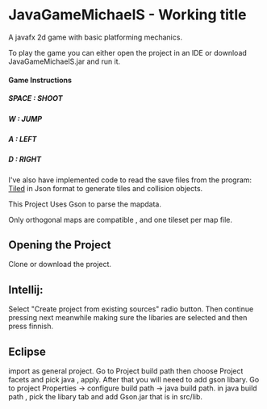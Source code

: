 # JavaGameMichaelS - Working title

A javafx 2d game with basic platforming mechanics.

To play the game you can either open the project in an IDE or download JavaGameMichaelS.jar and run it.

#### **Game Instructions**

##### **SPACE : SHOOT**

##### **W :   JUMP**

##### **A :   LEFT**

##### **D :   RIGHT**

I've also have implemented code to read the save files from the program:  
[Tiled](http://www.mapeditor.org/ "Tiled Map Editor")
in Json format to generate tiles and collision objects.

This Project Uses Gson to parse the mapdata.

Only orthogonal maps are compatible , and one tileset per map file.

## **Opening the Project**

Clone or download the project.

## Intellij:

Select "Create project from existing sources" radio button.
Then continue pressing next meanwhile making sure the libaries are selected and then press finnish.

## Eclipse
import as general project.
Go to Project build path then choose Project facets and pick java , apply.
After that you will neeed to add gson libary.
Go to project Properties -> configure build path -> java build path.
in java build path , pick the libary tab and add Gson.jar that is in src/lib.

